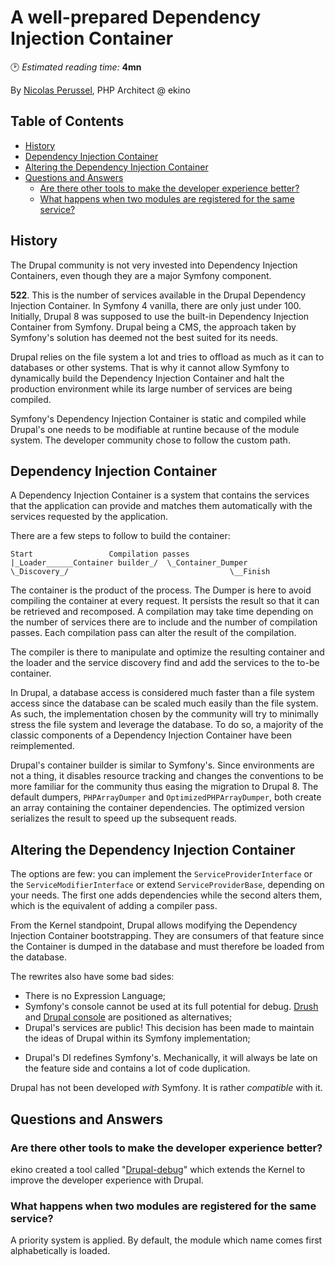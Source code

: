 # A well-prepared Dependency Injection Container
🕑 *Estimated reading time:* **4mn**

By [Nicolas Perussel](https://twitter.com/mamoot64), PHP Architect @ ekino

## Table of Contents

  * [History](#history)
  * [Dependency Injection Container](#dependency-injection-container)
  * [Altering the Dependency Injection Container](#altering-the-dependency-injection-container)
  * [Questions and Answers](#questions-and-answers)
    + [Are there other tools to make the developer experience better?](#are-there-other-tools-to-make-the-developer-experience-better)
    + [What happens when two modules are registered for the same service?](#what-happens-when-two-modules-are-registered-for-the-same-service)

## History

The Drupal community is not very invested into Dependency Injection Containers, even though they are a major Symfony component.

**522**. This is the number of services available in the Drupal Dependency Injection Container. In Symfony 4 vanilla, there are only just under 100. Initially, Drupal 8 was supposed to use the built-in Dependency Injection Container from Symfony. Drupal being a CMS, the approach taken by Symfony's solution has deemed not the best suited for its needs.

Drupal relies on the file system a lot and tries to offload as much as it can to databases or other systems. That is why it cannot allow Symfony to dynamically build the Dependency Injection Container and halt the production environment while its large number of services are being compiled.

Symfony's Dependency Injection Container is static and compiled while Drupal's one needs to be modifiable at runtine because of the module system. The developer community chose to follow the custom path.

## Dependency Injection Container

A Dependency Injection Container is a system that contains the services that the application can provide and matches them automatically with the services requested by the application.

There are a few steps to follow to build the container:

```
Start                 Compilation passes
|_Loader______Container builder_/  \_Container_Dumper
\_Discovery_/                                    \__Finish
```

The container is the product of the process. The Dumper is here to avoid compiling the container at every request. It persists the result so that it can be retrieved and recomposed. A compilation may take time depending on the number of services there are to include and the number of compilation passes. Each compilation pass can alter the result of the compilation.

The compiler is there to manipulate and optimize the resulting container and the loader and the service discovery find and add the services to the to-be container.

In Drupal, a database access is considered much faster than a file system access since the database can be scaled much easily than the file system. As such, the implementation chosen by the community will try to minimally stress the file system and leverage the database. To do so, a majority of the classic components of a Dependency Injection Container have been reimplemented.

Drupal's container builder is similar to Symfony's. Since environments are not a thing, it disables resource tracking and changes the conventions to be more familiar for the community thus easing the migration to Drupal 8. The default dumpers, `PHPArrayDumper` and `OptimizedPHPArrayDumper`, both create an array containing the container dependencies. The optimized version serializes the result to speed up the subsequent reads.

## Altering the Dependency Injection Container

The options are few: you can implement the `ServiceProviderInterface` or the `ServiceModifierInterface` or extend `ServiceProviderBase`, depending on your needs. The first one adds dependencies while the second alters them, which is the equivalent of adding a compiler pass.

From the Kernel standpoint, Drupal allows modifying the Dependency Injection Container bootstrapping. They are consumers of that feature since the Container is dumped in the database and must therefore be loaded from the database.

The rewrites also have some bad sides:
* There is no Expression Language;
* Symfony's console cannot be used at its full potential for debug. [Drush](https://www.drush.org/) and [Drupal console](https://drupalconsole.com/) are positioned as alternatives;
* Drupal's services are public! This decision has been made to maintain the ideas of Drupal within its Symfony implementation;
- Drupal's DI redefines Symfony's. Mechanically, it will always be late on the feature side and contains a lot of code duplication.

Drupal has not been developed _with_ Symfony. It is rather _compatible_ with it.

## Questions and Answers

### Are there other tools to make the developer experience better?

ekino created a tool called "[Drupal-debug](https://github.com/ekino/drupal-debug)" which extends the Kernel to improve the developer experience with Drupal.

### What happens when two modules are registered for the same service?

A priority system is applied. By default, the module which name comes first alphabetically is loaded.